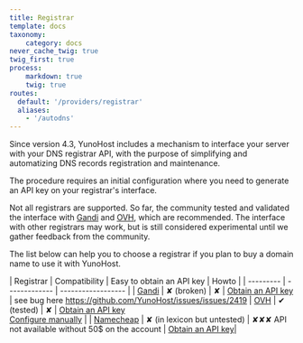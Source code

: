 ```yaml
---
title: Registrar
template: docs
taxonomy:
    category: docs
never_cache_twig: true
twig_first: true
process:
    markdown: true
    twig: true
routes:
  default: '/providers/registrar'
  aliases:
    - '/autodns'
---
```


Since version 4.3, YunoHost includes a mechanism to interface your server with your DNS registrar API, with the purpose of simplifying and automatizing DNS records registration and maintenance.

The procedure requires an initial configuration where you need to generate an API key on your registrar's interface.

Not all registrars are supported. So far, the community tested and validated the interface with [Gandi](https://gandi.net) and [OVH](https://ovh.com), which are recommended. The interface with other registrars may work, but is still considered experimental until we gather feedback from the community.

The list below can help you to choose a registrar if you plan to buy a domain name to use it with YunoHost.

| Registrar | Compatibility | Easy to obtain an API key | Howto |
| --------- | ------------- | ------------------ |
| [Gandi](https://www.gandi.net)     | ✘ (broken)    | ✘ |  [Obtain an API key](/providers/registrar/gandi/autodns)                | see bug here <https://github.com/YunoHost/issues/issues/2419>
| [OVH](https://www.ovh.com/domaines/)       | ✔ (tested)    | ✘ | [Obtain an API key](/providers/registrar/ovh/autodns) <br> [Configure manually](/providers/registrar/ovh/manualdns) |
| [Namecheap](https://www.namecheap.com/) | ✘ (in lexicon but untested)    | ✘✘✘ API not available without 50$ on the account  | [Obtain an API key](/providers/registrar/namecheap/autodns)|
